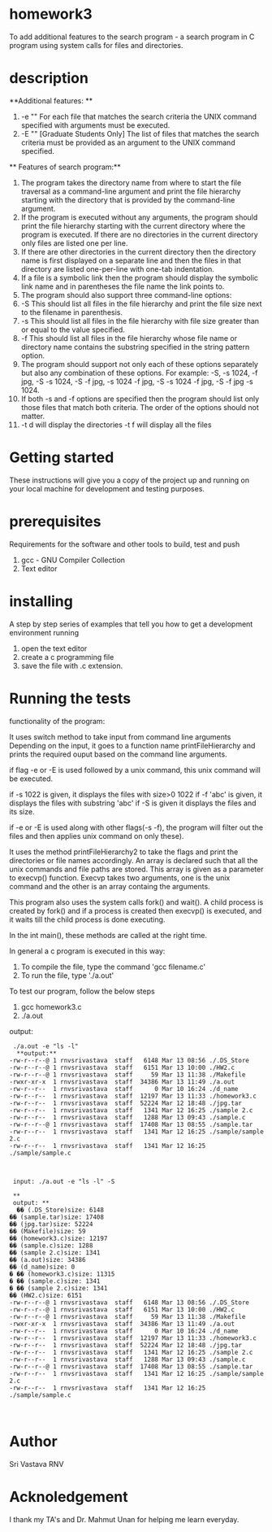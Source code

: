 # homework3

To add additional features to the search program -  a search program in C program using system calls for files and 
directories. 

# description

**Additional features: **

1. -e "<unix-command with arguments>" 
For each file that matches the search criteria the UNIX command specified with 
arguments must be executed.  
2. -E "<unix-command with arguments>" [Graduate Students Only] 
The list of files that matches the search criteria must be provided as an argument to the 
UNIX command specified. 
  
  **
Features of search program:**
1. The program  takes the directory name from where to start the file traversal as a 
command-line argument and print the file hierarchy starting with the directory that is 
provided by the command-line argument. 
2. If the program is executed without any arguments, the program should print the file 
hierarchy starting with the current directory where the program is executed. If there are no 
directories in the current directory only files are listed one per line. 
3. If there are other directories in the current directory then the directory name is first 
displayed on a separate line and then the files in that directory are listed one-per-line with 
one-tab indentation. 
4. If a file is a symbolic link then the program should display the symbolic link name and in 
parentheses the file name the link points to. 
5. The program should also support three command-line options: 
1. -S 
This should list all files in the file hierarchy and print the file size next to the filename in 
parenthesis.  
2. -s <file size in bytes> 
This should list all files in the file hierarchy with file size greater than or equal to the 
value specified. 
3. -f <string pattern> 
This should list all files in the file hierarchy whose file name or directory name contains 
the substring specified in the string pattern option. 
6. The program should support not only each of these options separately but also any 
combination of these options. For example: -S, -s 1024, -f jpg, -S -s 1024, -S -f jpg, -s 
1024 -f jpg, -S -s 1024 -f jpg, -S -f jpg -s 1024. 
7. If both -s and -f options are specified then the program should list only those files that 
match both criteria. The order of the options should not matter. 
8. -t d will display the directories
  -t f will display all the files

# Getting started
These instructions will give you a copy of the project up and running on your local machine for development and testing purposes.
# prerequisites
Requirements for the software and other tools to build, test and push
1. gcc - GNU Compiler Collection
2. Text editor

# installing
A step by step series of examples that tell you how to get a development environment running
1. open the text editor
2. create a c programming file
3. save the file with .c extension.

# Running the tests

functionality of the program:

It uses switch method to take input from command line arguments
  Depending on the input, it goes to a function name printFileHierarchy
  and prints the required ouput based on the command line arguments.
  
  if flag -e or -E is used followed by a unix command, this unix command will be executed.
  
  if -s 1022 is given, it displays the files with size>0 1022
  if -f 'abc' is given, it displays the files with substring 'abc'
  if -S is given it displays the files and its size.
  
  if -e or -E is used along with other flags(-s -f), the program will filter out the files and then applies unix command on only these).
  
 It uses the method printFileHierarchy2 to take the flags and print the directories or file names accordingly.
 An array is declared such that all the unix commands and file paths are stored.
 This array is given as a parameter to execvp() function. Execvp takes two arguments, one is the unix command and the other is an array containg the arguments.
  
 This program also uses the system calls fork() and wait().
  A child process is created by fork() and if a process is created then execvp() is executed, and it waits till the child process is done executing.
  

In the int main(), these methods are called at the right time. 


In general a c program is executed in this way:
1. To compile the file, type the command 'gcc filename.c'
2. To run the file, type './a.out'

To test our program, follow the below steps

1. gcc homework3.c
2. ./a.out 
    
output: 
```To send a file in input stream, follow the below steps:
 ./a.out -e "ls -l"                 
  **output:**
-rw-r--r--@ 1 rnvsrivastava  staff   6148 Mar 13 08:56 ./.DS_Store
-rw-r--r--@ 1 rnvsrivastava  staff   6151 Mar 13 10:00 ./HW2.c
-rw-r--r--@ 1 rnvsrivastava  staff     59 Mar 13 11:38 ./Makefile
-rwxr-xr-x  1 rnvsrivastava  staff  34386 Mar 13 11:49 ./a.out
-rw-r--r--  1 rnvsrivastava  staff      0 Mar 10 16:24 ./d_name
-rw-r--r--  1 rnvsrivastava  staff  12197 Mar 13 11:33 ./homework3.c
-rw-r--r--  1 rnvsrivastava  staff  52224 Mar 12 18:48 ./jpg.tar
-rw-r--r--  1 rnvsrivastava  staff   1341 Mar 12 16:25 ./sample 2.c
-rw-r--r--  1 rnvsrivastava  staff   1288 Mar 13 09:43 ./sample.c
-rw-r--r--@ 1 rnvsrivastava  staff  17408 Mar 13 08:55 ./sample.tar
-rw-r--r--  1 rnvsrivastava  staff   1341 Mar 12 16:25 ./sample/sample 2.c
-rw-r--r--  1 rnvsrivastava  staff   1341 Mar 12 16:25 ./sample/sample.c
  
  
  
 input: ./a.out -e "ls -l" -S
  
 ** 
 output: ** 
  �� (.DS_Store)size: 6148
�� (sample.tar)size: 17408
�� (jpg.tar)size: 52224
�� (Makefile)size: 59
�� (homework3.c)size: 12197
�� (sample.c)size: 1288
�� (sample 2.c)size: 1341
�� (a.out)size: 34386
�� (d_name)size: 0
� �� (homework3.c)size: 11315
� �� (sample.c)size: 1341
� �� (sample 2.c)size: 1341
�� (HW2.c)size: 6151
-rw-r--r--@ 1 rnvsrivastava  staff   6148 Mar 13 08:56 ./.DS_Store
-rw-r--r--@ 1 rnvsrivastava  staff   6151 Mar 13 10:00 ./HW2.c
-rw-r--r--@ 1 rnvsrivastava  staff     59 Mar 13 11:38 ./Makefile
-rwxr-xr-x  1 rnvsrivastava  staff  34386 Mar 13 11:49 ./a.out
-rw-r--r--  1 rnvsrivastava  staff      0 Mar 10 16:24 ./d_name
-rw-r--r--  1 rnvsrivastava  staff  12197 Mar 13 11:33 ./homework3.c
-rw-r--r--  1 rnvsrivastava  staff  52224 Mar 12 18:48 ./jpg.tar
-rw-r--r--  1 rnvsrivastava  staff   1341 Mar 12 16:25 ./sample 2.c
-rw-r--r--  1 rnvsrivastava  staff   1288 Mar 13 09:43 ./sample.c
-rw-r--r--@ 1 rnvsrivastava  staff  17408 Mar 13 08:55 ./sample.tar
-rw-r--r--  1 rnvsrivastava  staff   1341 Mar 12 16:25 ./sample/sample 2.c
-rw-r--r--  1 rnvsrivastava  staff   1341 Mar 12 16:25 ./sample/sample.c
  
  
```
# Author
Sri Vastava RNV

# Acknoledgement

I thank my TA's and Dr. Mahmut Unan for helping me learn everyday. 


